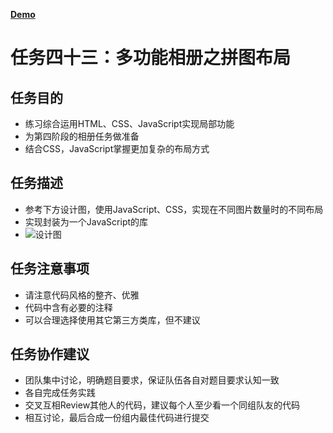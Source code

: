 [**Demo**](http://hellozts4120.github.io/IFE-2016/task3/serial2/Project43/index.html)

# 任务四十三：多功能相册之拼图布局

## 任务目的

 - 练习综合运用HTML、CSS、JavaScript实现局部功能
 - 为第四阶段的相册任务做准备
 - 结合CSS，JavaScript掌握更加复杂的布局方式

## 任务描述

 - 参考下方设计图，使用JavaScript、CSS，实现在不同图片数量时的不同布局
 - 实现封装为一个JavaScript的库
 - ![设计图](http://7xrp04.com1.z0.glb.clouddn.com/task_3_43_1.png)
 
## 任务注意事项

 - 请注意代码风格的整齐、优雅
 - 代码中含有必要的注释
 - 可以合理选择使用其它第三方类库，但不建议

## 任务协作建议

 - 团队集中讨论，明确题目要求，保证队伍各自对题目要求认知一致
 - 各自完成任务实践
 - 交叉互相Review其他人的代码，建议每个人至少看一个同组队友的代码
 - 相互讨论，最后合成一份组内最佳代码进行提交